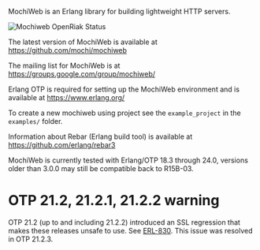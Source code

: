 MochiWeb is an Erlang library for building lightweight HTTP servers.

![Mochiweb OpenRiak Status](https://github.com/OpenRiak/mochiweb/actions/workflows/erlang.yml/badge.svg?branch=openriak-3.2)

The latest version of MochiWeb is available at https://github.com/mochi/mochiweb

The mailing list for MochiWeb is at https://groups.google.com/group/mochiweb/

Erlang OTP is required for setting up the MochiWeb environment and is available at https://www.erlang.org/

To create a new mochiweb using project see the `example_project` in the `examples/` folder.

Information about Rebar (Erlang build tool) is available at https://github.com/erlang/rebar3

MochiWeb is currently tested with Erlang/OTP 18.3 through 24.0,
versions older than 3.0.0 may still be compatible back to R15B-03.

# OTP 21.2, 21.2.1, 21.2.2 warning

OTP 21.2 (up to and including 21.2.2) introduced an SSL regression that
makes these releases unsafe to use. See [ERL-830](https://bugs.erlang.org/browse/ERL-830).
This issue was resolved in OTP 21.2.3.
